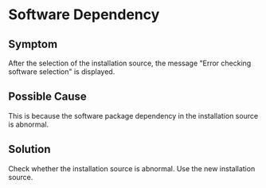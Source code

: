 # Software Dependency<a name="EN-US_TOPIC_0214071176"></a>

## Symptom<a name="en-us_topic_0187401458_s079358afc7a646ecac367116895121cd"></a>

After the selection of the installation source, the message "Error checking software selection" is displayed.

## Possible Cause<a name="en-us_topic_0187401458_s5def92a13626401e865071b5f2ac127c"></a>

This is because the software package dependency in the installation source is abnormal.

## Solution<a name="en-us_topic_0187401458_s76bf3c913a674441b1fb8f33ba736814"></a>

Check whether the installation source is abnormal. Use the new installation source.

